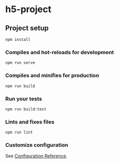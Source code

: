 # h5-project

## Project setup
```
npm install
```

### Compiles and hot-reloads for development
```
npm run serve
```

### Compiles and minifies for production
```
npm run build
```

### Run your tests
```
npm run build:test
```

### Lints and fixes files
```
npm run lint
```

### Customize configuration
See [Configuration Reference](https://cli.vuejs.org/config/).

